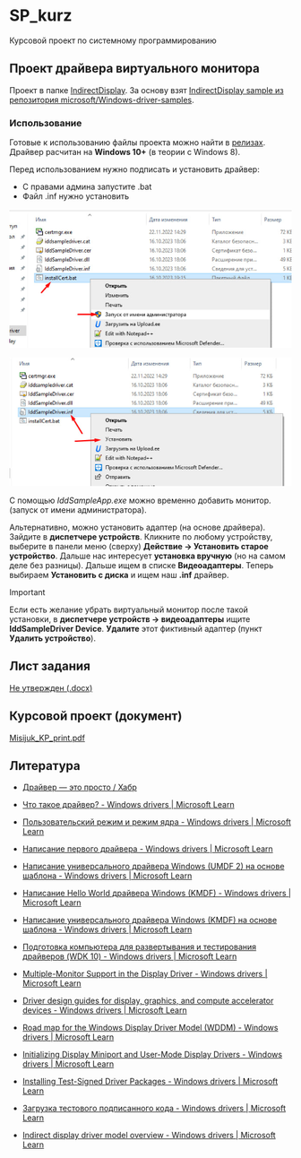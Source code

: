 # SP_kurz

Курсовой проект по системному программированию

## Проект драйвера виртуального монитора

Проект в папке [IndirectDisplay](./IndirectDisplay). За основу взят [IndirectDisplay sample из репозитория microsoft/Windows-driver-samples](https://github.com/microsoft/Windows-driver-samples/tree/main/video/IndirectDisplay).

### Использование

Готовые к использованию файлы проекта можно найти в [релизах](https://github.com/11ALX11/SP_kurz/releases). Драйвер расчитан на **Windows 10+** (в теории с Windows 8).

Перед использованием нужно подписать и установить драйвер:

- С правами админа запустите .bat
- Файл .inf нужно установить

![Пример запуска .bat](./readme_imgs/adm_bat.jpg)

![Пример установеи .inf](./readme_imgs/adm_inf.jpg)

С помощью *IddSampleApp.exe* можно временно добавить монитор. (запуск от имени администратора).

Альтернативно, можно установить адаптер (на основе драйвера). Зайдите в **диспетчере устройств**. Кликните по любому устройству, выберите в панели меню (сверху) **Действие -> Установить старое устройство**. Дальше нас интересует **установка вручную** (но на самом деле без разницы). Дальше ищем в списке **Видеоадаптеры**. Теперь выбираем **Установить с диска** и ищем наш **.inf** драйвер.

> [!IMPORTANT]
> Если есть желание убрать виртуальный монитор после такой установки, в **диспетчере устройств -> видеоадаптеры**  ищите **IddSampleDriver Device**. **Удалите** этот фиктивный адаптер (пункт **Удалить устройство**).

## Лист задания

[Не утвержден (.docx)](./doc/Misijuk_KP_task_list_2023.docx)

## Курсовой проект (документ)

[Misijuk_KP_print.pdf](./doc/Misijuk_KP_print.pdf)

## Литература

* [Драйвер — это просто / Хабр](https://habr.com/ru/articles/145926/)

* [Что такое драйвер? - Windows drivers | Microsoft Learn](https://learn.microsoft.com/ru-ru/windows-hardware/drivers/gettingstarted/what-is-a-driver-)

* [Пользовательский режим и режим ядра - Windows drivers | Microsoft Learn](https://learn.microsoft.com/ru-ru/windows-hardware/drivers/gettingstarted/user-mode-and-kernel-mode)

* [Написание первого драйвера - Windows drivers | Microsoft Learn](https://learn.microsoft.com/ru-ru/windows-hardware/drivers/gettingstarted/writing-your-first-driver)

* [Написание универсального драйвера Windows (UMDF 2) на основе шаблона - Windows drivers | Microsoft Learn](https://learn.microsoft.com/ru-ru/windows-hardware/drivers/gettingstarted/writing-a-umdf-driver-based-on-a-template)

* [Написание Hello World драйвера Windows (KMDF) - Windows drivers | Microsoft Learn](https://learn.microsoft.com/ru-ru/windows-hardware/drivers/gettingstarted/writing-a-very-small-kmdf--driver)

* [Написание универсального драйвера Windows (KMDF) на основе шаблона - Windows drivers | Microsoft Learn](https://learn.microsoft.com/ru-ru/windows-hardware/drivers/gettingstarted/writing-a-kmdf-driver-based-on-a-template)

* [Подготовка компьютера для развертывания и тестирования драйверов (WDK 10) - Windows drivers | Microsoft Learn](https://learn.microsoft.com/ru-ru/windows-hardware/drivers/gettingstarted/provision-a-target-computer-wdk-8-1)

* [Multiple-Monitor Support in the Display Driver - Windows drivers | Microsoft Learn](https://learn.microsoft.com/en-us/windows-hardware/drivers/display/multiple-monitor-support-in-the-display-driver)

* [Driver design guides for display, graphics, and compute accelerator devices - Windows drivers | Microsoft Learn](https://learn.microsoft.com/en-us/windows-hardware/drivers/display/)

* [Road map for the Windows Display Driver Model (WDDM) - Windows drivers | Microsoft Learn](https://learn.microsoft.com/en-us/windows-hardware/drivers/display/roadmap-for-developing-drivers-for-the-windows-vista-display-driver-mo)

* [Initializing Display Miniport and User-Mode Display Drivers - Windows drivers | Microsoft Learn](https://learn.microsoft.com/en-us/windows-hardware/drivers/display/initializing-display-miniport-and-user-mode-display-drivers)

* [Installing Test-Signed Driver Packages - Windows drivers | Microsoft Learn](https://learn.microsoft.com/en-us/windows-hardware/drivers/install/installing-test-signed-driver-packages)

* [Загрузка тестового подписанного кода - Windows drivers | Microsoft Learn](https://learn.microsoft.com/ru-ru/windows-hardware/drivers/install/the-testsigning-boot-configuration-option)

* [Indirect display driver model overview - Windows drivers | Microsoft Learn](https://learn.microsoft.com/en-us/windows-hardware/drivers/display/indirect-display-driver-model-overview)
